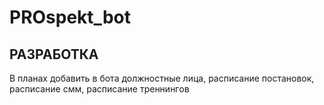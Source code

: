 # PROspekt_bot

## РАЗРАБОТКА
В планах добавить в бота должностные лица, расписание постановок, расписание смм, расписание треннингов